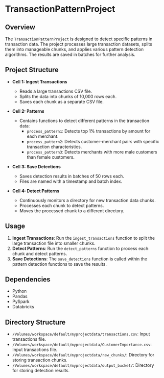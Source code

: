# TransactionPatternProject

## Overview
The `TransactionPatternProject` is designed to detect specific patterns in transaction data. The project processes large transaction datasets, splits them into manageable chunks, and applies various pattern detection algorithms. The results are saved in batches for further analysis.

## Project Structure
- **Cell 1: Ingest Transactions**
  - Reads a large transactions CSV file.
  - Splits the data into chunks of 10,000 rows each.
  - Saves each chunk as a separate CSV file.

- **Cell 2: Patterns**
  - Contains functions to detect different patterns in the transaction data:
    - `process_pattern1`: Detects top 1% transactions by amount for each merchant.
    - `process_pattern2`: Detects customer-merchant pairs with specific transaction characteristics.
    - `process_pattern3`: Detects merchants with more male customers than female customers.

- **Cell 3: Save Detections**
  - Saves detection results in batches of 50 rows each.
  - Files are named with a timestamp and batch index.

- **Cell 4: Detect Patterns**
  - Continuously monitors a directory for new transaction data chunks.
  - Processes each chunk to detect patterns.
  - Moves the processed chunk to a different directory.

## Usage
1. **Ingest Transactions**: Run the `ingest_transactions` function to split the large transaction file into smaller chunks.
2. **Detect Patterns**: Run the `detect_patterns` function to process each chunk and detect patterns.
3. **Save Detections**: The `save_detections` function is called within the pattern detection functions to save the results.

## Dependencies
- Python
- Pandas
- PySpark
- Databricks

## Directory Structure
- `/Volumes/workspace/default/myprojectdata/transactions.csv`: Input transactions file.
- `/Volumes/workspace/default/myprojectdata/CustomerImportance.csv`: Input transactions file.
- `/Volumes/workspace/default/myprojectdata/raw_chunks/`: Directory for storing transaction chunks.
- `/Volumes/workspace/default/myprojectdata/output_bucket/`: Directory for storing detection results.
